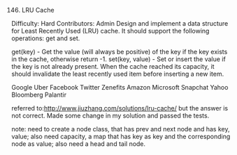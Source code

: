 146. LRU Cache

Difficulty: Hard
Contributors: Admin
Design and implement a data structure for Least Recently Used (LRU) cache. It should support the following operations: get and set.

get(key) - Get the value (will always be positive) of the key if the key exists in the cache, otherwise return -1.
set(key, value) - Set or insert the value if the key is not already present. When the cache reached its capacity, it should invalidate the least recently used item before inserting a new item.

Google Uber Facebook Twitter Zenefits Amazon Microsoft Snapchat Yahoo Bloomberg Palantir

referred to:http://www.jiuzhang.com/solutions/lru-cache/
but the answer is not correct.
Made some change in my solution and passed the tests.

note: need to create a node class, that has prev and next node and has key, value;
also need capacity, a map that has key as key and the corresponding node as value;
also need a head and tail node.
